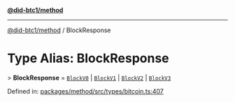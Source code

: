 [**@did-btc1/method**](../README.md)

***

[@did-btc1/method](../globals.md) / BlockResponse

# Type Alias: BlockResponse

&gt; **BlockResponse** = [`BlockV0`](BlockV0.md) \| [`BlockV1`](../interfaces/BlockV1.md) \| [`BlockV2`](../interfaces/BlockV2.md) \| [`BlockV3`](../interfaces/BlockV3.md)

Defined in: [packages/method/src/types/bitcoin.ts:407](https://github.com/dcdpr/did-btc1-js/blob/4ab6f9915d95beed9bc633644c9db1539395f512/packages/method/src/types/bitcoin.ts#L407)
